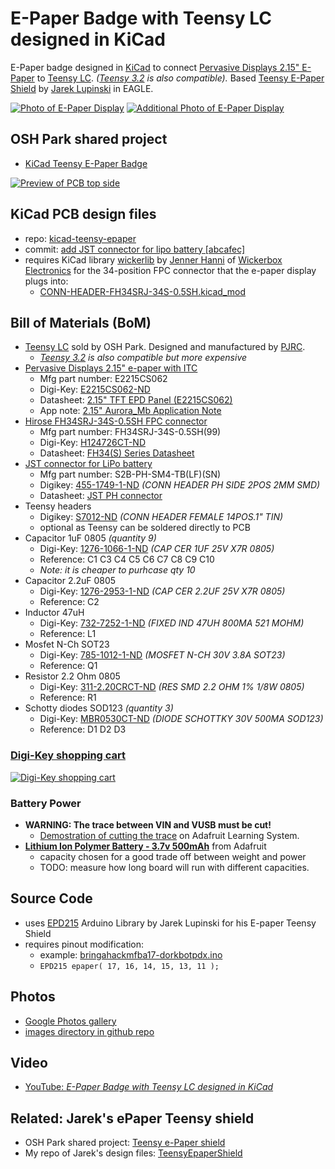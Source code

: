 # E-Paper Badge with Teensy LC designed in KiCad
E-Paper badge designed in [KiCad](http://kicad-pcb.org/) to connect [Pervasive Displays 2.15" E-Paper](http://www.digikey.com/product-detail/en/pervasive-displays/E2215CS062/E2215CS062-ND/5975949) to [Teensy LC](http://store.oshpark.com/products/teensy-lc). _([Teensy 3.2](https://oshpark.com/teensy) is also compatible)._  Based [Teensy E-Paper Shield](https://blog.oshpark.com/2016/08/27/teensy-e-paper-shield/) by [Jarek Lupinski](https://hackaday.io/Jarek) in EAGLE.

[![Photo of E-Paper Display](https://raw.githubusercontent.com/pdp7/kicad-teensy-epaper/master/images/small/epaper-badge-7.jpg)](https://oshpark.com/shared_projects/VzRNemk1)
[![Additional Photo of E-Paper Display](https://raw.githubusercontent.com/pdp7/kicad-teensy-epaper/master/images/small/epaper-badge-5.jpg)](https://oshpark.com/shared_projects/VzRNemk1)

## OSH Park shared project
* [KiCad Teensy E-Paper Badge](https://oshpark.com/shared_projects/VzRNemk1)

[![Preview of PCB top side](https://raw.githubusercontent.com/pdp7/kicad-teensy-epaper/master/images/small/preview-top.png)](https://oshpark.com/shared_projects/VzRNemk1)

## KiCad PCB design files
* repo: [kicad-teensy-epaper](https://github.com/pdp7/kicad-teensy-epaper/)
* commit: [add JST connector for lipo battery [abcafec]](https://github.com/pdp7/kicad-teensy-epaper/commit/abcafeccad423acb4cc5d59347c79b58a7b5082b)
* requires KiCad library [wickerlib](https://github.com/wickerbox/wickerlib) by [Jenner Hanni](http://jennerhanni.net/) of [Wickerbox Electronics](http://wickerbox.net/) for the 34-position FPC connector that the e-paper display plugs into:
  * [CONN-HEADER-FH34SRJ-34S-0.5SH.kicad_mod](https://github.com/wickerbox/wickerlib/blob/master/libraries/Wickerlib.pretty/CONN-HEADER-FH34SRJ-34S-0.5SH.kicad_mod)

## Bill of Materials (BoM)
* [Teensy LC](http://store.oshpark.com/products/teensy-lc) sold by OSH Park. Designed and manufactured by [PJRC](https://www.pjrc.com/teensy/teensyLC.html).
  * _[Teensy 3.2](https://oshpark.com/teensy) is also compatible but more expensive_
* [Pervasive Displays 2.15" e-paper with ITC](http://www.pervasivedisplays.com/products/215)
  * Mfg part number: E2215CS062
  * Digi-Key: [E2215CS062-ND](http://www.digikey.com/product-detail/en/pervasive-displays/E2215CS062/E2215CS062-ND/5975949)
  * Datasheet: [2.15" TFT EPD Panel (E2215CS062)](http://www.pervasivedisplays.com/LiteratureRetrieve.aspx?ID=232067)
  * App note: [2.15" Aurora_Mb Application Note](http://www.pervasivedisplays.com/LiteratureRetrieve.aspx?ID=232068)
* [Hirose FH34SRJ-34S-0.5SH FPC connector](https://www.digikey.com/short/3hv1q0)
  * Mfg part number: FH34SRJ-34S-0.5SH(99)
  * Digi-Key: [H124726CT-ND](https://www.digikey.com/short/3hv1q0)
  * Datasheet: [FH34(S) Series Datasheet](https://www.hirose.com/product/en/download_file/key_name/FH34SRJ/category/Catalog/doc_file_id/31646/?file_category_id=4&item_id=27&is_series=1)
* [JST connector for LiPo battery](https://www.digikey.com/short/312bmm)
  * Mfg part number: S2B-PH-SM4-TB(LF)(SN)
  * Digikey: [455-1749-1-ND](https://www.digikey.com/short/312bmm) _(CONN HEADER PH SIDE 2POS 2MM SMD)_
  * Datasheet: [JST PH connector](http://www.jst-mfg.com/product/pdf/eng/ePH.pdf)  
* Teensy headers
  * Digikey: [S7012-ND](https://www.digikey.com/short/3db830) _(CONN HEADER FEMALE 14POS.1" TIN)_
  * optional as Teensy can be soldered directly to PCB
* Capacitor 1uF 0805 _(quantity 9)_
  * Digi-Key: [1276-1066-1-ND](https://www.digikey.com/short/3db8tm) _(CAP CER 1UF 25V X7R 0805)_
  * Reference: C1 C3 C4 C5 C6 C7 C8 C9 C10
  * _Note: it is cheaper to purhcase qty 10_
* Capacitor 2.2uF 0805
  * Digi-Key: [1276-2953-1-ND](https://www.digikey.com/short/3db8tp) _(CAP CER 2.2UF 25V X7R 0805)_
  * Reference: C2
* Inductor 47uH
  * Digi-Key: [732-7252-1-ND](https://www.digikey.com/short/3db8tq) _(FIXED IND 47UH 800MA 521 MOHM)_
  * Reference: L1
* Mosfet N-Ch SOT23
  * Digi-Key: [785-1012-1-ND](https://www.digikey.com/short/3db8t8) _(MOSFET N-CH 30V 3.8A SOT23)_
  * Reference: Q1
* Resistor 2.2 Ohm 0805
  * Digi-Key: [311-2.20CRCT-ND](https://www.digikey.com/short/3db8tz) _(RES SMD 2.2 OHM 1% 1/8W 0805)_
  * Reference: R1
* Schotty diodes SOD123 _(quantity 3)_
  * Digi-Key: [MBR0530CT-ND](https://www.digikey.com/short/3db883) _(DIODE SCHOTTKY 30V 500MA SOD123)_
  * Reference: D1 D2 D3

### [Digi-Key shopping cart](http://www.digikey.com/short/312b57)
[![Digi-Key shopping cart](https://raw.githubusercontent.com/pdp7/kicad-teensy-epaper/master/images/small/kicad-epaper-digikey-bom.png)](https://raw.githubusercontent.com/pdp7/kicad-teensy-epaper/master/images/kicad-epaper-digikey-bom.png)

### Battery Power
* **WARNING: The trace between VIN and VUSB must be cut!**
  * [Demostration of cutting the trace](https://learn.adafruit.com/assets/28069) on Adafruit Learning System.
* **[Lithium Ion Polymer Battery - 3.7v 500mAh](https://www.adafruit.com/product/1578)** from Adafruit
  * capacity chosen for a good trade off between weight and power
  * TODO: measure how long board will run with different capacities.

## Source Code
* uses [EPD215](https://github.com/jarek319/EPD215) Arduino Library by Jarek Lupinski for his E-paper Teensy Shield
* requires pinout modification:
  * example: [bringahackmfba17-dorkbotpdx.ino](https://github.com/pdp7/kicad-teensy-epaper/blob/master/firmware/bringahackmfba17-dorkbotpdx/bringahackmfba17-dorkbotpdx.ino#L6)
  * `EPD215 epaper( 17, 16, 14, 15, 13, 11 );`
  
## Photos
* [Google Photos gallery](https://goo.gl/photos/csZV9jxah2BSP6vG9)
* [images directory in github repo](https://github.com/pdp7/kicad-teensy-epaper/tree/master/images)

## Video
* [YouTube: *E-Paper Badge with Teensy LC designed in KiCad*](https://www.youtube.com/watch?v=AxnLgPFTEOA)

## Related: Jarek's ePaper Teensy shield
  * OSH Park shared project: [Teensy e-Paper shield](https://oshpark.com/shared_projects/3KynIVn6)
  * My repo of Jarek's design files: [TeensyEpaperShield](https://github.com/pdp7/TeensyEpaperShield)
